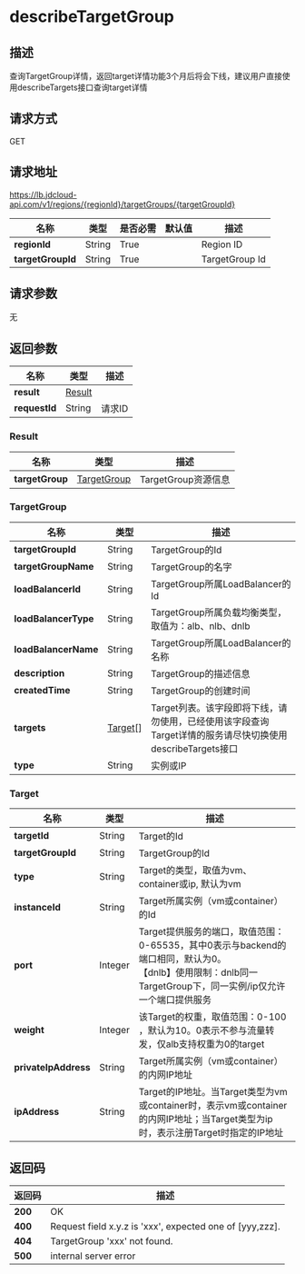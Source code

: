 # describeTargetGroup


## 描述
查询TargetGroup详情，返回target详情功能3个月后将会下线，建议用户直接使用describeTargets接口查询target详情

## 请求方式
GET

## 请求地址
https://lb.jdcloud-api.com/v1/regions/{regionId}/targetGroups/{targetGroupId}

|名称|类型|是否必需|默认值|描述|
|---|---|---|---|---|
|**regionId**|String|True| |Region ID|
|**targetGroupId**|String|True| |TargetGroup Id|

## 请求参数
无


## 返回参数
|名称|类型|描述|
|---|---|---|
|**result**|[Result](#result)| |
|**requestId**|String|请求ID|

### <div id="Result">Result</div>
|名称|类型|描述|
|---|---|---|
|**targetGroup**|[TargetGroup](#targetgroup)|TargetGroup资源信息|
### <div id="TargetGroup">TargetGroup</div>
|名称|类型|描述|
|---|---|---|
|**targetGroupId**|String|TargetGroup的Id|
|**targetGroupName**|String|TargetGroup的名字|
|**loadBalancerId**|String|TargetGroup所属LoadBalancer的Id|
|**loadBalancerType**|String|TargetGroup所属负载均衡类型，取值为：alb、nlb、dnlb|
|**loadBalancerName**|String|TargetGroup所属LoadBalancer的名称|
|**description**|String|TargetGroup的描述信息|
|**createdTime**|String|TargetGroup的创建时间|
|**targets**|[Target[]](#target)|Target列表。该字段即将下线，请勿使用，已经使用该字段查询Target详情的服务请尽快切换使用describeTargets接口|
|**type**|String|实例或IP|
### <div id="Target">Target</div>
|名称|类型|描述|
|---|---|---|
|**targetId**|String|Target的Id|
|**targetGroupId**|String|TargetGroup的Id|
|**type**|String|Target的类型，取值为vm、container或ip, 默认为vm|
|**instanceId**|String|Target所属实例（vm或container）的Id|
|**port**|Integer|Target提供服务的端口，取值范围：0-65535，其中0表示与backend的端口相同，默认为0。 <br>【dnlb】使用限制：dnlb同一TargetGroup下，同一实例/ip仅允许一个端口提供服务|
|**weight**|Integer|该Target的权重，取值范围：0-100 ，默认为10。0表示不参与流量转发，仅alb支持权重为0的target|
|**privateIpAddress**|String|Target所属实例（vm或container）的内网IP地址|
|**ipAddress**|String|Target的IP地址。当Target类型为vm或container时，表示vm或container的内网IP地址；当Target类型为ip时，表示注册Target时指定的IP地址|

## 返回码
|返回码|描述|
|---|---|
|**200**|OK|
|**400**|Request field x.y.z is 'xxx', expected one of [yyy,zzz].|
|**404**|TargetGroup 'xxx' not found.|
|**500**|internal server error|
